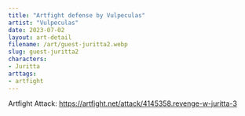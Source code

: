 ```yaml
---
title: "Artfight defense by Vulpeculas"
artist: "Vulpeculas"
date: 2023-07-02
layout: art-detail
filename: /art/guest-juritta2.webp
slug: guest-juritta2
characters:
- Juritta
arttags:
- artfight
---
```

Artfight Attack: https://artfight.net/attack/4145358.revenge-w-juritta-3
